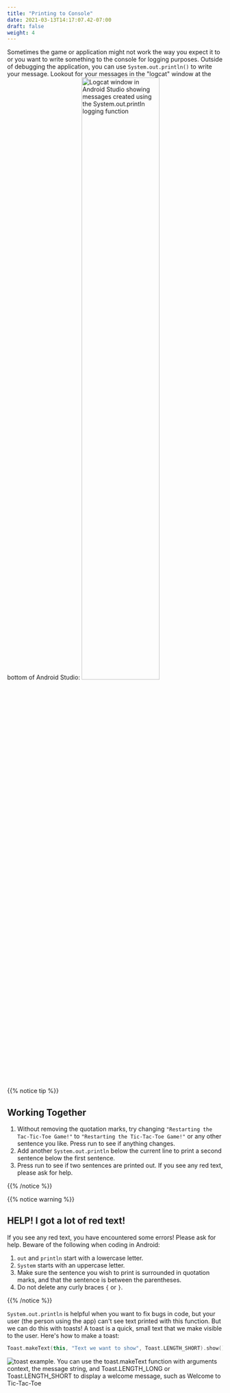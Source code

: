 ```yaml
---
title: "Printing to Console"
date: 2021-03-13T14:17:07.42-07:00
draft: false
weight: 4
---
```

Sometimes the game or application might not work the way you expect it to or you want to write something to the console for logging purposes. Outside of debugging the application, you can use `System.out.println()` to write your message. Lookout for your messages in the "logcat" window at the bottom of Android Studio:
<img src="../resources/_gen/images/println.gif" height="60%" width="60%" title="System.out.println()" alt="Logcat window in Android Studio showing messages created using the System.out.printIn logging function"/>

{{% notice tip %}}

## Working Together

1. Without removing the quotation marks, try changing `"Restarting the Tac-Tic-Toe Game!"` to `"Restarting the Tic-Tac-Toe Game!"` or any other sentence you like. Press run to see if anything changes.
2. Add another `System.out.println` below the current line to print a second sentence below the first sentence.
3. Press run to see if two sentences are printed out. If you see any red text, please ask for help.

{{% /notice %}}

{{% notice warning %}}
## HELP! I got a lot of red text!

If you see any red text, you have encountered some errors! Please ask for help. Beware of the following when coding in Android:

1. `out` and `println` start with a lowercase letter.
2. `System` starts with an uppercase letter.
2. Make sure the sentence you wish to print is surrounded in quotation marks, and that the sentence is between the parentheses.
3. Do not delete any curly braces `{` or `}`.

{{% /notice %}}

`System.out.println` is helpful when you want to fix bugs in code, but your user (the person using the app) can't see text printed with this function. But we can do this with toasts! A toast is a quick, small text that we make visible to the user. Here's how to make a toast:
```kotlin
Toast.makeText(this, "Text we want to show", Toast.LENGTH_SHORT).show()
```
<img src="../resources/_gen/images/toast_example.png" title="Toast Example" alt="toast example. You can use the toast.makeText function with arguments context, the message string, and Toast.LENGTH_LONG or Toast.LENGTH_SHORT to display a welcome message, such as Welcome to Tic-Tac-Toe"/>
